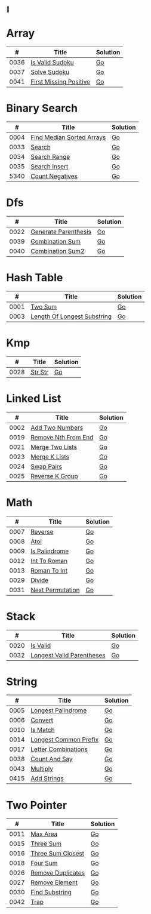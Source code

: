 🦴



# Array
|  #   | Title                        | Solution |
| ---- | ---------------------------- | -------- |
| 0036 | [Is Valid Sudoku                 ](https://leetcode-cn.com/problems/is-valid-sudoku) | [Go](https://github.com/temporaries/leetcode/tree/master/array/0036.isValidSudoku/main.go)|
| 0037 | [Solve Sudoku                    ](https://leetcode-cn.com/problems/solve-sudoku) | [Go](https://github.com/temporaries/leetcode/tree/master/array/0037.solveSudoku/main.go)|
| 0041 | [First Missing Positive          ](https://leetcode-cn.com/problems/first-missing-positive) | [Go](https://github.com/temporaries/leetcode/tree/master/array/0041.firstMissingPositive/main.go)|

# Binary Search
|  #   | Title                        | Solution |
| ---- | ---------------------------- | -------- |
| 0004 | [Find Median Sorted Arrays       ](https://leetcode-cn.com/problems/find-median-sorted-arrays) | [Go](https://github.com/temporaries/leetcode/tree/master/binary_search/0004.findMedianSortedArrays/main.go)|
| 0033 | [Search                          ](https://leetcode-cn.com/problems/search) | [Go](https://github.com/temporaries/leetcode/tree/master/binary_search/0033.search/main.go)|
| 0034 | [Search Range                    ](https://leetcode-cn.com/problems/search-range) | [Go](https://github.com/temporaries/leetcode/tree/master/binary_search/0034.searchRange/main.go)|
| 0035 | [Search Insert                   ](https://leetcode-cn.com/problems/search-insert) | [Go](https://github.com/temporaries/leetcode/tree/master/binary_search/0035.searchInsert/main.go)|
| 5340 | [Count Negatives                 ](https://leetcode-cn.com/problems/count-negatives) | [Go](https://github.com/temporaries/leetcode/tree/master/binary_search/5340.countNegatives/main.go)|

# Dfs
|  #   | Title                        | Solution |
| ---- | ---------------------------- | -------- |
| 0022 | [Generate Parenthesis            ](https://leetcode-cn.com/problems/generate-parenthesis) | [Go](https://github.com/temporaries/leetcode/tree/master/dfs/0022.generateParenthesis/main.go)|
| 0039 | [Combination Sum                 ](https://leetcode-cn.com/problems/combination-sum) | [Go](https://github.com/temporaries/leetcode/tree/master/dfs/0039.combinationSum/main.go)|
| 0040 | [Combination Sum2                ](https://leetcode-cn.com/problems/combination-sum2) | [Go](https://github.com/temporaries/leetcode/tree/master/dfs/0040.combinationSum2/main.go)|

# Hash Table
|  #   | Title                        | Solution |
| ---- | ---------------------------- | -------- |
| 0001 | [Two Sum                         ](https://leetcode-cn.com/problems/two-sum) | [Go](https://github.com/temporaries/leetcode/tree/master/hash_table/0001.twoSum/main.go)|
| 0003 | [Length Of Longest Substring     ](https://leetcode-cn.com/problems/length-of-longest-substring) | [Go](https://github.com/temporaries/leetcode/tree/master/hash_table/0003.lengthOfLongestSubstring/main.go)|

# Kmp
|  #   | Title                        | Solution |
| ---- | ---------------------------- | -------- |
| 0028 | [Str Str                         ](https://leetcode-cn.com/problems/str-str) | [Go](https://github.com/temporaries/leetcode/tree/master/kmp/0028.strStr/main.go)|

# Linked List
|  #   | Title                        | Solution |
| ---- | ---------------------------- | -------- |
| 0002 | [Add Two Numbers                 ](https://leetcode-cn.com/problems/add-two-numbers) | [Go](https://github.com/temporaries/leetcode/tree/master/linked_list/0002.addTwoNumbers/main.go)|
| 0019 | [Remove Nth From End             ](https://leetcode-cn.com/problems/remove-nth-from-end) | [Go](https://github.com/temporaries/leetcode/tree/master/linked_list/0019.removeNthFromEnd/main.go)|
| 0021 | [Merge Two Lists                 ](https://leetcode-cn.com/problems/merge-two-lists) | [Go](https://github.com/temporaries/leetcode/tree/master/linked_list/0021.mergeTwoLists/main.go)|
| 0023 | [Merge K Lists                   ](https://leetcode-cn.com/problems/merge-k-lists) | [Go](https://github.com/temporaries/leetcode/tree/master/linked_list/0023.mergeKLists/main.go)|
| 0024 | [Swap Pairs                      ](https://leetcode-cn.com/problems/swap-pairs) | [Go](https://github.com/temporaries/leetcode/tree/master/linked_list/0024.swapPairs/main.go)|
| 0025 | [Reverse K Group                 ](https://leetcode-cn.com/problems/reverse-k-group) | [Go](https://github.com/temporaries/leetcode/tree/master/linked_list/0025.reverseKGroup/main.go)|

# Math
|  #   | Title                        | Solution |
| ---- | ---------------------------- | -------- |
| 0007 | [Reverse                         ](https://leetcode-cn.com/problems/reverse) | [Go](https://github.com/temporaries/leetcode/tree/master/math/0007.reverse/main.go)|
| 0008 | [Atoi                            ](https://leetcode-cn.com/problems/atoi) | [Go](https://github.com/temporaries/leetcode/tree/master/math/0008.atoi/main.go)|
| 0009 | [Is Palindrome                   ](https://leetcode-cn.com/problems/is-palindrome) | [Go](https://github.com/temporaries/leetcode/tree/master/math/0009.isPalindrome/main.go)|
| 0012 | [Int To Roman                    ](https://leetcode-cn.com/problems/int-to-roman) | [Go](https://github.com/temporaries/leetcode/tree/master/math/0012.intToRoman/main.go)|
| 0013 | [Roman To Int                    ](https://leetcode-cn.com/problems/roman-to-int) | [Go](https://github.com/temporaries/leetcode/tree/master/math/0013.romanToInt/main.go)|
| 0029 | [Divide                          ](https://leetcode-cn.com/problems/divide) | [Go](https://github.com/temporaries/leetcode/tree/master/math/0029.divide/main.go)|
| 0031 | [Next Permutation                ](https://leetcode-cn.com/problems/next-permutation) | [Go](https://github.com/temporaries/leetcode/tree/master/math/0031.nextPermutation/main.go)|

# Stack
|  #   | Title                        | Solution |
| ---- | ---------------------------- | -------- |
| 0020 | [Is Valid                        ](https://leetcode-cn.com/problems/is-valid) | [Go](https://github.com/temporaries/leetcode/tree/master/stack/0020.isValid/main.go)|
| 0032 | [Longest Valid Parentheses       ](https://leetcode-cn.com/problems/longest-valid-parentheses) | [Go](https://github.com/temporaries/leetcode/tree/master/stack/0032.longestValidParentheses/main.go)|

# String
|  #   | Title                        | Solution |
| ---- | ---------------------------- | -------- |
| 0005 | [Longest Palindrome              ](https://leetcode-cn.com/problems/longest-palindrome) | [Go](https://github.com/temporaries/leetcode/tree/master/string/0005.longestPalindrome/main.go)|
| 0006 | [Convert                         ](https://leetcode-cn.com/problems/convert) | [Go](https://github.com/temporaries/leetcode/tree/master/string/0006.convert/main.go)|
| 0010 | [Is Match                        ](https://leetcode-cn.com/problems/is-match) | [Go](https://github.com/temporaries/leetcode/tree/master/string/0010.isMatch/main.go)|
| 0014 | [Longest Common Prefix           ](https://leetcode-cn.com/problems/longest-common-prefix) | [Go](https://github.com/temporaries/leetcode/tree/master/string/0014.longestCommonPrefix/main.go)|
| 0017 | [Letter Combinations             ](https://leetcode-cn.com/problems/letter-combinations) | [Go](https://github.com/temporaries/leetcode/tree/master/string/0017.letterCombinations/main.go)|
| 0038 | [Count And Say                   ](https://leetcode-cn.com/problems/count-and-say) | [Go](https://github.com/temporaries/leetcode/tree/master/string/0038.countAndSay/main.go)|
| 0043 | [Multiply                        ](https://leetcode-cn.com/problems/multiply) | [Go](https://github.com/temporaries/leetcode/tree/master/string/0043.multiply/main.go)|
| 0415 | [Add Strings                     ](https://leetcode-cn.com/problems/add-strings) | [Go](https://github.com/temporaries/leetcode/tree/master/string/0415.addStrings/main.go)|

# Two Pointer
|  #   | Title                        | Solution |
| ---- | ---------------------------- | -------- |
| 0011 | [Max Area                        ](https://leetcode-cn.com/problems/max-area) | [Go](https://github.com/temporaries/leetcode/tree/master/two_pointer/0011.maxArea/main.go)|
| 0015 | [Three Sum                       ](https://leetcode-cn.com/problems/three-sum) | [Go](https://github.com/temporaries/leetcode/tree/master/two_pointer/0015.threeSum/main.go)|
| 0016 | [Three Sum Closest               ](https://leetcode-cn.com/problems/three-sum-closest) | [Go](https://github.com/temporaries/leetcode/tree/master/two_pointer/0016.threeSumClosest/main.go)|
| 0018 | [Four Sum                        ](https://leetcode-cn.com/problems/four-sum) | [Go](https://github.com/temporaries/leetcode/tree/master/two_pointer/0018.fourSum/main.go)|
| 0026 | [Remove Duplicates               ](https://leetcode-cn.com/problems/remove-duplicates) | [Go](https://github.com/temporaries/leetcode/tree/master/two_pointer/0026.removeDuplicates/main.go)|
| 0027 | [Remove Element                  ](https://leetcode-cn.com/problems/remove-element) | [Go](https://github.com/temporaries/leetcode/tree/master/two_pointer/0027.removeElement/main.go)|
| 0030 | [Find Substring                  ](https://leetcode-cn.com/problems/find-substring) | [Go](https://github.com/temporaries/leetcode/tree/master/two_pointer/0030.findSubstring/main.go)|
| 0042 | [Trap                            ](https://leetcode-cn.com/problems/trap) | [Go](https://github.com/temporaries/leetcode/tree/master/two_pointer/0042.trap/main.go)|